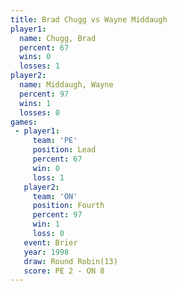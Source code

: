 ```yaml
---
title: Brad Chugg vs Wayne Middaugh
player1:               
  name: Chugg, Brad    
  percent: 67          
  wins: 0              
  losses: 1            
player2:               
  name: Middaugh, Wayne
  percent: 97          
  wins: 1              
  losses: 0            
games:
 - player1:        
     team: 'PE'    
     position: Lead
     percent: 67   
     win: 0        
     loss: 1       
   player2:          
     team: 'ON'      
     position: Fourth
     percent: 97     
     win: 1          
     loss: 0         
   event: Brier         
   year: 1998           
   draw: Round Robin(13)
   score: PE 2 - ON 8   
---
```


